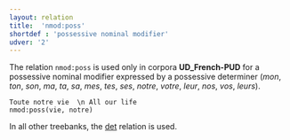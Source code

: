 ```yaml
---
layout: relation
title:  'nmod:poss'
shortdef : 'possessive nominal modifier'
udver: '2'
---
```


The relation `nmod:poss` is used only in corpora **UD_French-PUD** for a possessive nominal modifier expressed by a possessive determiner (_mon_, _ton_, _son_, _ma_, _ta_, _sa_, _mes_, _tes_, _ses_, _notre_, _votre_, _leur_, _nos_, _vos_, _leurs_).

~~~ sdparse
Toute notre vie  \n All our life
nmod:poss(vie, notre)
~~~

In all other treebanks, the [det]() relation is used.